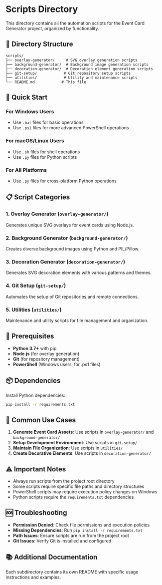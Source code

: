 # Scripts Directory

This directory contains all the automation scripts for the Event Card Generator project, organized by functionality.

## 📁 Directory Structure

```
scripts/
├── overlay-generator/     # SVG overlay generation scripts
├── background-generator/  # Background image generation scripts
├── decoration-generator/  # Decoration element generation scripts
├── git-setup/            # Git repository setup scripts
├── utilities/            # Utility and maintenance scripts
└── README.md            # This file
```

## 🚀 Quick Start

### For Windows Users
- Use `.bat` files for basic operations
- Use `.ps1` files for more advanced PowerShell operations

### For macOS/Linux Users
- Use `.sh` files for shell operations
- Use `.py` files for Python scripts

### For All Platforms
- Use `.py` files for cross-platform Python operations

## 📋 Script Categories

### 1. **Overlay Generator** (`overlay-generator/`)
Generates unique SVG overlays for event cards using Node.js.

### 2. **Background Generator** (`background-generator/`)
Creates diverse background images using Python and PIL/Pillow.

### 3. **Decoration Generator** (`decoration-generator/`)
Generates SVG decoration elements with various patterns and themes.

### 4. **Git Setup** (`git-setup/`)
Automates the setup of Git repositories and remote connections.

### 5. **Utilities** (`utilities/`)
Maintenance and utility scripts for file management and organization.

## 🔧 Prerequisites

- **Python 3.7+** with pip
- **Node.js** (for overlay generation)
- **Git** (for repository management)
- **PowerShell** (Windows users, for .ps1 files)

## 📦 Dependencies

Install Python dependencies:
```bash
pip install -r requirements.txt
```

## 🎯 Common Use Cases

1. **Generate Event Card Assets**: Use scripts in `overlay-generator/` and `background-generator/`
2. **Setup Development Environment**: Use scripts in `git-setup/`
3. **Maintain File Organization**: Use scripts in `utilities/`
4. **Create Decorative Elements**: Use scripts in `decoration-generator/`

## ⚠️ Important Notes

- Always run scripts from the project root directory
- Some scripts require specific file paths and directory structures
- PowerShell scripts may require execution policy changes on Windows
- Python scripts require the `requirements.txt` dependencies

## 🆘 Troubleshooting

- **Permission Denied**: Check file permissions and execution policies
- **Missing Dependencies**: Run `pip install -r requirements.txt`
- **Path Issues**: Ensure scripts are run from the project root
- **Git Issues**: Verify Git is installed and configured

## 📚 Additional Documentation

Each subdirectory contains its own README with specific usage instructions and examples.
